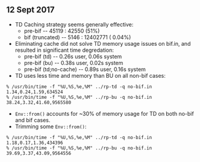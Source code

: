 ## 12 Sept 2017 ##
* TD Caching strategy seems generally effective:
  * pre-bif         -- 45119 :    42550 (51%)
  * bif (truncated) --  5146 : 12402771 ( 0.04%)
* Eliminating cache did not solve TD memory usage issues on bif.in, and resulted in significant time degredation:
  * pre-bif (td)          --  0.26s user, 0.06s system
  * pre-bif (bu)          --  0.38s user, 0.02s system
  * pre-bif (td;no-cache) --  0.89s user, 0.16s system
* TD uses less time and memory than BU on all non-bif cases:
```
% /usr/bin/time -f "%U,%S,%e,%M" ../rp-td -q no-bif.in
1.34,0.24,1.59,634524
% /usr/bin/time -f "%U,%S,%e,%M" ../rp-bu -q no-bif.in
38.24,3.32,41.60,9565580
```
* `Env::from()` accounts for ~30% of memory usage for TD on both no-bif and bif cases.
* Trimming some `Env::from()`:
```
% /usr/bin/time -f "%U,%S,%e,%M" ../rp-td -q no-bif.in             
1.18,0.17,1.36,434396
% /usr/bin/time -f "%U,%S,%e,%M" ../rp-bu -q no-bif.in
39.69,3.37,43.09,9564556
```
